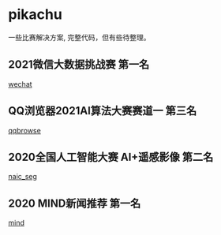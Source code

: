 # pikachu
一些比赛解决方案, 完整代码，但有些待整理。  
## 2021微信大数据挑战赛 第一名  
[wechat](https://github.com/chenghuige/pikachu2/tree/master/projects/ai/wechat) <br> 
## QQ浏览器2021AI算法大赛赛道一 第三名  
[qqbrowse](https://github.com/chenghuige/pikachu2/tree/master/projects/ai/qqbrowser) <br> 
## 2020全国人工智能大赛 AI+遥感影像 第二名  
[naic_seg](https://github.com/chenghuige/pikachu2/tree/master/projects/ai/naic_seg) <br>  
## 2020 MIND新闻推荐  第一名  
[mind](https://github.com/chenghuige/pikachu2/tree/master/projects/ai/mind) <br>   
